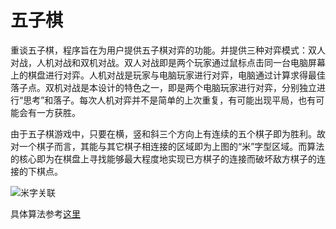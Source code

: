五子棋
=============

重谈五子棋，程序旨在为用户提供五子棋对弈的功能。并提供三种对弈模式：双人对战，人机对战和双机对战。双人对战即是两个玩家通过鼠标点击同一台电脑屏幕上的棋盘进行对弈。人机对战是玩家与电脑玩家进行对弈，电脑通过计算求得最佳落子点。双机对战是本设计的特色之一，即是两个电脑玩家进行对弈，分别独立进行“思考”和落子。每次人机对弈并不是简单的上次重复，有可能出现平局，也有可能会有一方获胜。

由于五子棋游戏中，只要在横，竖和斜三个方向上有连续的五个棋子即为胜利。故对一个棋子而言，其能与其它棋子相连接的区域即为上图的“米”字型区域。而算法的核心即为在棋盘上寻找能够最大程度地实现已方棋子的连接而破坏敌方棋子的连接的下棋点。

![米字关联](http://images.cnblogs.com/cnblogs_com/siegfang/%E6%A3%8B%E7%9B%981.jpg)

具体算法参考[这里](http://www.cnblogs.com/siegfang/archive/2012/07/26/2609390.html)

